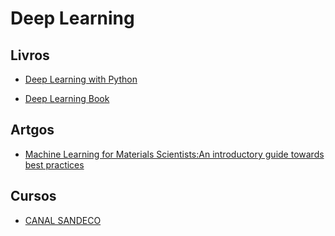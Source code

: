 # Deep Learning

## Livros

* [Deep Learning with Python](https://livebook.manning.com/book/deep-learning-with-python/about-this-book/0)

* [Deep Learning Book](http://www.deeplearningbook.com.br/)




## Artgos

* [Machine Learning for Materials Scientists:An introductory guide towards best practices](https://s3-eu-west-1.amazonaws.com/itempdf74155353254prod/12249752/Machine_Learning_for_Materials_Scientists__An_Introductory_Guide_Towards_Best_Practices_v1.pdf)

## Cursos
* [CANAL SANDECO](https://www.youtube.com/watch?v=ei5F76hF2bg&list=PLbmt8d_ueDMVUVlw9VZSdgAIi6W3u-7Zg)

